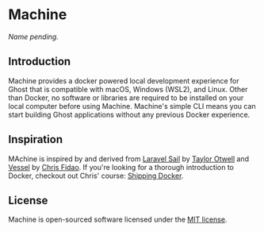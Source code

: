 # Machine
_Name pending._

## Introduction
Machine provides a docker powered local development experience for Ghost that is compatible with macOS, Windows (WSL2), and Linux. Other than Docker, no software or libraries are required to be installed on your local computer before using Machine. Machine's simple CLI means you can start building Ghost applications without any previous Docker experience.

## Inspiration
MAchine is inspired by and derived from [Laravel Sail](https://github.com/laravel/sail) by [Taylor Otwell](https://github.com/taylorotwell) and [Vessel](https://github.com/shipping-docker/vessel) by [Chris Fidao](https://github.com/fideloper). If you're looking for a thorough introduction to Docker, checkout out Chris' course: [Shipping Docker](https://serversforhackers.com/shipping-docker).

## License
Machine is open-sourced software licensed under the [MIT license](LICENSE).
